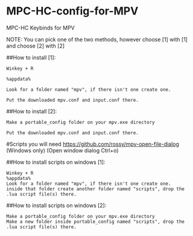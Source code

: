 # MPC-HC-config-for-MPV
MPC-HC Keybinds for MPV

NOTE: You can pick one of the two methods, however choose [1] with [1] and choose [2] with [2]

##How to install [1]:
```
Winkey + R

%appdata%

Look for a folder named "mpv", if there isn't one create one.

Put the downloaded mpv.conf and input.conf there.
```
##How to install [2]:
```
Make a portable_config folder on your mpv.exe directory

Put the downloaded mpv.conf and input.conf there.
```
#Scripts you will need
https://github.com/rossy/mpv-open-file-dialog (Windows only) (Open window dialog Ctrl+o)

##How to install scripts on windows [1]:
```
Winkey + R
%appdata%
Look for a folder named "mpv", if there isn't one create one.
inside that folder create another folder named "scripts", drop the .lua script file(s) there.
```
##How to install scripts on windows [2]:
```
Make a portable_config folder on your mpv.exe directory
Make a new folder inside portable_config named "scripts", drop the .lua script file(s) there.
```
